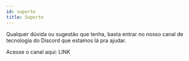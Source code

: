 ```yaml
---
id: suporte
title: Suporte
---
```


Qualquer dúvida ou sugestão que tenha, basta entrar no nosso canal de tecnologia do Discord que estamos lá pra ajudar.

Acesse o canal aqui: LINK
